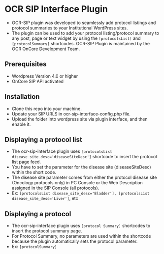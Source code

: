 # OCR SIP Interface Plugin
- OCR-SIP plugin was developed to seamlessly add protocol listings and protocol summaries to your Institutional WordPress sites. 
- The plugin can be used to add your protocol listing/protocol summary to any post, page or text widget by using the `[protocolsList]` and `[protocolSummary]` shortcodes. OCR-SIP Plugin is maintained by the OCR OnCore Development Team.

## Prerequisites
- Wordpress Version 4.0 or higher
- OnCore SIP API activated

## Installation
- Clone this repo into your machine.
- Update your SIP URLS in ocr-sip-interface-config.php file.
- Upload the folder into wordpress site via plugin interface, and then enable it.


## Displaying a protocol list

- The ocr-sip-interface plugin uses `[protocolsList disease_site_desc='diseaseSiteDesc']` shortcode to insert the protocol list page feed. 
- You have to set the parameter for the disease site (diseaseSiteDesc) within the short code. 
- The disease site parameter comes from either the protocol disease site (Oncology protocols only) in PC Console or the Web Description assigned in the SIP Console (all protocols).
- Ex: `[protocolsList disease_site_desc='Bladder'], [protocolsList disease_site_desc='Liver']`, etc

## Displaying a protocol

- The ocr-sip-interface plugin uses `[protocol Summary]` shortcodes to insert the protocol summary page. 
- For Protocol Summary, no parameters are used within the shortcode because the plugin automatically sets the protocol parameter. 
- Ex: `[protocolSummary]`